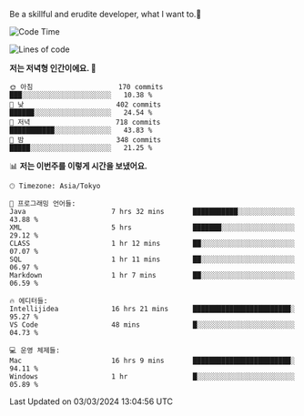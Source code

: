 Be a skillful and erudite developer, what I want to.👶

<!--START_SECTION:waka-->
![Code Time](http://img.shields.io/badge/Code%20Time-464%20hrs%2035%20mins-blue)

![Lines of code](https://img.shields.io/badge/%EC%A0%80%EB%8A%94%20%EC%97%AC%ED%83%9C%EA%B9%8C%EC%A7%80%20-778.7%20thousand%20%EC%A4%84%EC%9D%98%20%EC%BD%94%EB%93%9C%EB%A5%BC%20%EC%9E%91%EC%84%B1%ED%96%88%EC%96%B4%EC%9A%94.-blue)

**저는 저녁형 인간이에요. 🦉** 

```text
🌞 아침                     170 commits         ███░░░░░░░░░░░░░░░░░░░░░░   10.38 % 
🌆 낮　                     402 commits         ██████░░░░░░░░░░░░░░░░░░░   24.54 % 
🌃 저녁                     718 commits         ███████████░░░░░░░░░░░░░░   43.83 % 
🌙 밤　                     348 commits         █████░░░░░░░░░░░░░░░░░░░░   21.25 % 
```


📊 **저는 이번주를 이렇게 시간을 보냈어요.** 

```text
🕑︎ Timezone: Asia/Tokyo

💬 프로그래밍 언어들: 
Java                     7 hrs 32 mins       ███████████░░░░░░░░░░░░░░   43.88 % 
XML                      5 hrs               ███████░░░░░░░░░░░░░░░░░░   29.12 % 
CLASS                    1 hr 12 mins        ██░░░░░░░░░░░░░░░░░░░░░░░   07.07 % 
SQL                      1 hr 11 mins        ██░░░░░░░░░░░░░░░░░░░░░░░   06.97 % 
Markdown                 1 hr 7 mins         ██░░░░░░░░░░░░░░░░░░░░░░░   06.59 % 

🔥 에디터들: 
Intellijidea             16 hrs 21 mins      ████████████████████████░   95.27 % 
VS Code                  48 mins             █░░░░░░░░░░░░░░░░░░░░░░░░   04.73 % 

💻 운영 체제들: 
Mac                      16 hrs 9 mins       ████████████████████████░   94.11 % 
Windows                  1 hr                █░░░░░░░░░░░░░░░░░░░░░░░░   05.89 % 
```


 Last Updated on 03/03/2024 13:04:56 UTC
<!--END_SECTION:waka-->
